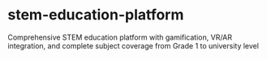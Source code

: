 # stem-education-platform
Comprehensive STEM education platform with gamification, VR/AR integration, and complete subject coverage from Grade 1 to university level
